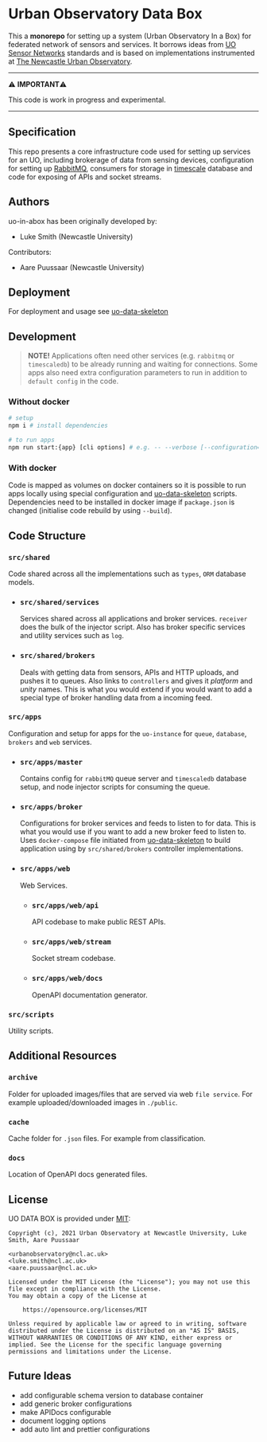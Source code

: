# Urban Observatory Data Box

This a **monorepo** for setting up a system (Urban Observatory In a Box) for federated network of sensors and services. It borrows ideas from [UO Sensor Networks](https://urbanobservatory.github.io/standards/) standards and is based on implementations instrumented at [The Newcastle Urban Observatory](https://urbanobservatory.ac.uk/).

---

⚠️ **IMPORTANT**⚠️

This code is work in progress and experimental.

---

## Specification

This repo presents a core infrastructure code used for setting up services for an UO, including brokerage of data from sensing devices, configuration for setting up [RabbitMQ](https://www.rabbitmq.com/), consumers for storage in [timescale](https://www.timescale.com/) database and code for exposing of APIs and socket streams.

## Authors

uo-in-abox has been originally developed by:

- Luke Smith (Newcastle University)

Contributors:

- Aare Puussaar (Newcastle University)

## Deployment

For deployment and usage see [uo-data-skeleton](https://github.com/urbanobservatory/uo-data-skeleton)

## Development

> **NOTE!** Applications often need other services (e.g. `rabbitmq` or `timescaledb`) to be already running and waiting for connections. Some apps also need extra configuration parameters to run in addition to `default config` in the code.

### Without docker

```bash
# setup
npm i # install dependencies

# to run apps
npm run start:{app} [cli options] # e.g. -- --verbose [--configuration=${UO_BROKER_CONFIGURATION}]
```

### With docker

Code is mapped as volumes on docker containers so it is possible to run apps locally using special configuration and [uo-data-skeleton](https://github.com/urbanobservatory/uo-data-skeleton) scripts. Dependencies need to be installed in docker image if `package.json` is changed (initialise code rebuild by using `--build`).

## Code Structure

### `src/shared`

Code shared across all the implementations such as `types`, `ORM` database models.

- ### `src/shared/services`

  Services shared across all applications and broker services. `receiver` does the bulk of the injector script. Also has broker specific services and utility services such as `log`.

- ### `src/shared/brokers`

  Deals with getting data from sensors, APIs and HTTP uploads, and pushes it to queues. Also links to `controllers` and gives it _platform_ and _unity_ names. This is what you would extend if you would want to add a special type of broker handling data from a incoming feed.

### `src/apps`

Configuration and setup for apps for the `uo-instance` for `queue`, `database`, `brokers` and `web` services.

- ### `src/apps/master`

  Contains config for `rabbitMQ` queue server and `timescaledb` database setup, and node injector scripts for consuming the queue.

- ### `src/apps/broker`

  Configurations for broker services and feeds to listen to for data. This is what you would use if you want to add a new broker feed to listen to. Uses `docker-compose` file initiated from [uo-data-skeleton](https://github.com/urbanobservatory/uo-data-skeleton) to build application using by `src/shared/brokers` controller implementations.

- ### `src/apps/web`

  Web Services.

  - ### `src/apps/web/api`

    API codebase to make public REST APIs.

  - ### `src/apps/web/stream`

    Socket stream codebase.

  - ### `src/apps/web/docs`

    OpenAPI documentation generator.

### `src/scripts`

Utility scripts.

## Additional Resources

### `archive`

Folder for uploaded images/files that are served via web `file service`. For example uploaded/downloaded images in `./public`.

### `cache`

Cache folder for `.json` files. For example from classification.

### `docs`

Location of OpenAPI docs generated files.

## License

UO DATA BOX is provided under [MIT](https://github.com/urbanobservatory/uo-data-box/blob/main/LICENSE):

    Copyright (c), 2021 Urban Observatory at Newcastle University, Luke Smith, Aare Puussaar

    <urbanobservatory@ncl.ac.uk>
    <luke.smith@ncl.ac.uk>
    <aare.puussaar@ncl.ac.uk>

    Licensed under the MIT License (the "License"); you may not use this file except in compliance with the License.
    You may obtain a copy of the License at

    	https://opensource.org/licenses/MIT

    Unless required by applicable law or agreed to in writing, software distributed under the License is distributed on an "AS IS" BASIS, WITHOUT WARRANTIES OR CONDITIONS OF ANY KIND, either express or implied. See the License for the specific language governing permissions and limitations under the License.

## Future Ideas

- add configurable schema version to database container
- add generic broker configurations
- make APIDocs configurable
- document logging options
- add auto lint and prettier configurations
